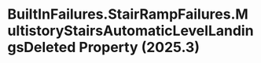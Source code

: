 # BuiltInFailures.StairRampFailures.MultistoryStairsAutomaticLevelLandingsDeleted Property (2025.3)

﻿